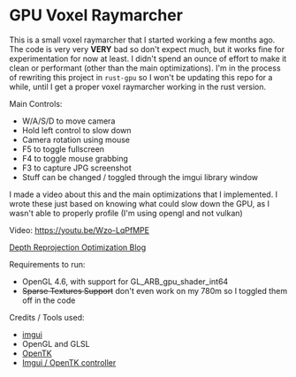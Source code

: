 # GPU Voxel Raymarcher
This is a small voxel raymarcher that I started working a few months ago.
The code is very very **VERY** bad so don't expect much, but it works fine for experimentation for now at least. I didn't spend an ounce of effort to make it clean or performant (other than the main optimizations).
I'm in the process of rewriting this project in ``rust-gpu`` so I won't be updating this repo for a while, until I get a proper voxel raymarcher working in the rust version.

Main Controls:
* W/A/S/D to move camera
* Hold left control to slow down
* Camera rotation using mouse
* F5 to toggle fullscreen
* F4 to toggle mouse grabbing
* F3 to capture JPG screenshot
* Stuff can be changed / toggled through the imgui library window

I made a video about this and the main optimizations that I implemented. I wrote these just based on knowing what could slow down the GPU, as I wasn't able to properly profile 
(I'm using opengl and not vulkan)

Video: https://youtu.be/Wzo-LqPfMPE


[Depth Reprojection Optimization Blog](https://jedjoud10.github.io/blog/depth-reproj/)

Requirements to run:
* OpenGL 4.6, with support for GL_ARB_gpu_shader_int64
* ~~Sparse Textures Support~~ don't even work on my 780m so I toggled them off in the code


Credits / Tools used:
* [imgui](https://github.com/ocornut/imgui)
* OpenGL and GLSL
* [OpenTK](https://github.com/opentk/opentk)
* [Imgui / OpenTK controller](https://github.com/NogginBops/ImGui.NET_OpenTK_Sample)
